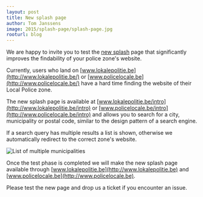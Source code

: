 ```yaml
---
layout: post
title: New splash page
author: Tom Janssens
image: 2015/splash-page/splash-page.jpg
rooturl: blog
---
```


We are happy to invite you to test the [new splash](http://www.lokalepolitie.be/intro) page that significantly improves the findability of your police zone's website.

Currently, users who land on [www.lokalepolitie.be](http://www.lokalepolitie.be/) or [www.policelocale.be](http://www.policelocale.be/) have a hard time finding the website of their Local Police zone.

The new splash page is available at [www.lokalepolitie.be/intro](http://www.lokalepolitie.be/intro) or [www.policelocale.be/intro](http://www.policelocale.be/intro) and allows you to search for a city, municipality or postal code, similar to the design pattern of a search engine.

If a search query has multiple results a list is shown, otherwise we automatically redirect to the correct zone's website.

![List of multiple municipalities]({{site.url}}/images/blog/2015/splash-page/list-of-municipalities.png)

Once the test phase is completed we will make the new splash page available through [www.lokalepolitie.be](http://www.lokalepolitie.be) and [www.policelocale.be](http://www.policelocale.be).

Please test the new page and drop us a ticket if you encounter an issue.